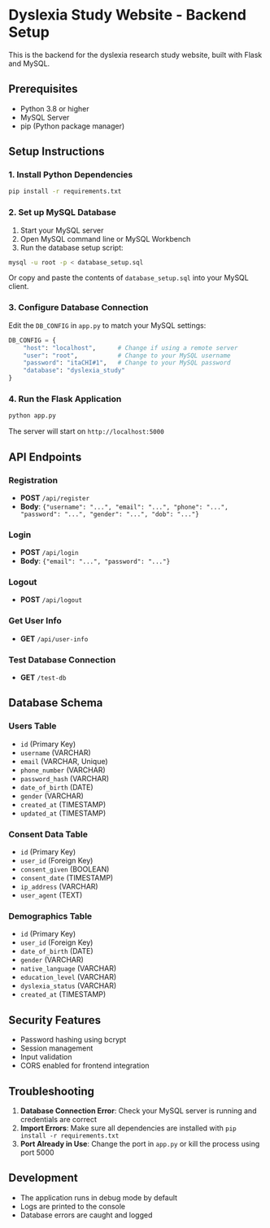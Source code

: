 # Dyslexia Study Website - Backend Setup

This is the backend for the dyslexia research study website, built with Flask and MySQL.

## Prerequisites

- Python 3.8 or higher
- MySQL Server
- pip (Python package manager)

## Setup Instructions

### 1. Install Python Dependencies

```bash
pip install -r requirements.txt
```

### 2. Set up MySQL Database

1. Start your MySQL server
2. Open MySQL command line or MySQL Workbench
3. Run the database setup script:

```bash
mysql -u root -p < database_setup.sql
```

Or copy and paste the contents of `database_setup.sql` into your MySQL client.

### 3. Configure Database Connection

Edit the `DB_CONFIG` in `app.py` to match your MySQL settings:

```python
DB_CONFIG = {
    "host": "localhost",      # Change if using a remote server
    "user": "root",           # Change to your MySQL username
    "password": "itaCHI#1",   # Change to your MySQL password
    "database": "dyslexia_study"
}
```

### 4. Run the Flask Application

```bash
python app.py
```

The server will start on `http://localhost:5000`

## API Endpoints

### Registration
- **POST** `/api/register`
- **Body**: `{"username": "...", "email": "...", "phone": "...", "password": "...", "gender": "...", "dob": "..."}`

### Login
- **POST** `/api/login`
- **Body**: `{"email": "...", "password": "..."}`

### Logout
- **POST** `/api/logout`

### Get User Info
- **GET** `/api/user-info`

### Test Database Connection
- **GET** `/test-db`

## Database Schema

### Users Table
- `id` (Primary Key)
- `username` (VARCHAR)
- `email` (VARCHAR, Unique)
- `phone_number` (VARCHAR)
- `password_hash` (VARCHAR)
- `date_of_birth` (DATE)
- `gender` (VARCHAR)
- `created_at` (TIMESTAMP)
- `updated_at` (TIMESTAMP)

### Consent Data Table
- `id` (Primary Key)
- `user_id` (Foreign Key)
- `consent_given` (BOOLEAN)
- `consent_date` (TIMESTAMP)
- `ip_address` (VARCHAR)
- `user_agent` (TEXT)

### Demographics Table
- `id` (Primary Key)
- `user_id` (Foreign Key)
- `date_of_birth` (DATE)
- `gender` (VARCHAR)
- `native_language` (VARCHAR)
- `education_level` (VARCHAR)
- `dyslexia_status` (VARCHAR)
- `created_at` (TIMESTAMP)

## Security Features

- Password hashing using bcrypt
- Session management
- Input validation
- CORS enabled for frontend integration

## Troubleshooting

1. **Database Connection Error**: Check your MySQL server is running and credentials are correct
2. **Import Errors**: Make sure all dependencies are installed with `pip install -r requirements.txt`
3. **Port Already in Use**: Change the port in `app.py` or kill the process using port 5000

## Development

- The application runs in debug mode by default
- Logs are printed to the console
- Database errors are caught and logged 